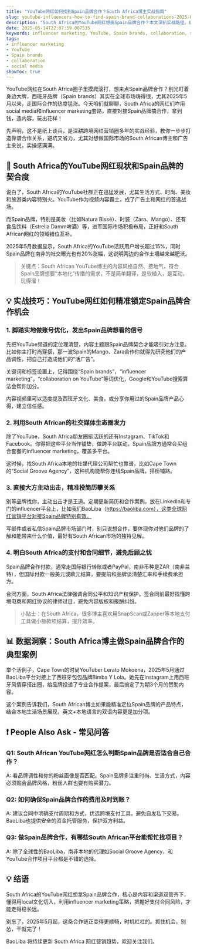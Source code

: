 ```yaml
---
title: "YouTube网红如何找到Spain品牌合作？South Africa博主实战指南"
slug: youtube-influencers-how-to-find-spain-brand-collaborations-2025-05-14
description: "South Africa的YouTube网红想搞Spain品牌合作？本文深扒实战路径，结合本地社媒玩法、支付方式、法律文化，助你迅速搭上线，赚Rands。"
date: 2025-05-14T22:07:59.007535
keywords: influencer marketing, YouTube, Spain brands, collaboration, social media
tags:
- influencer marketing
- YouTube
- Spain brands
- collaboration
- social media
showToc: true
---
```


YouTube网红在South Africa圈子里摸爬滚打，想来点Spain品牌合作？别光盯着身边大牌，西班牙品牌（Spain brands）其实在全球市场嗨得很，尤其2025年5月以来，走国际合作的热度猛涨。今天咱们就聊聊，South Africa的网红们咋用social media和influencer marketing套路，直接对接Spain品牌搞合作，拿到钱，造内容，玩出花样！

先声明，这不是纸上谈兵，是深耕跨境网红营销圈多年的实战经验，教你一步步打造靠谱合作关系，避坑又省力，尤其对想做国际市场的South African博主和广告主来说，实操感满满。

## 📢 South Africa的YouTube网红现状和Spain品牌的契合度

说白了，South Africa的YouTube社群正在迅猛发展，尤其生活方式、时尚、美妆和旅游类内容特别火。YouTube作为视频内容霸主，成了广告主和网红的首选战场。

而Spain品牌，特别是美妆（比如Natura Bissé）、时装（Zara、Mango）、还有食品饮料（Estrella Damm啤酒）等，进军国际市场积极布局，正好和South African网红的领域错位互补。

2025年5月数据显示，South Africa的YouTube活跃用户增长超过15%，同时Spain品牌在南非的社交曝光也有20%涨幅，这说明两边的合作土壤越来越肥沃。

> 关键点：South African YouTube博主的内容风格自然、接地气，符合Spain品牌想要“本地化”传播的需求，不是简单翻译，是软植入，是互动，玩得溜！

## 💡 实战技巧：YouTube网红如何精准锁定Spain品牌合作机会

### 1. 脚踏实地做账号优化，发出Spain品牌想看的信号

先把YouTube频道的定位理清楚，内容主题跟Spain品牌契合才能吸引对方注意。比如你主打时尚穿搭，那一波Spain的Mango、Zara合作你就得先研究他们的产品调性，把自己打造成他们的“活广告”。

关键词和标签设置上，记得围绕“Spain brands”，“influencer marketing”，“collaboration on YouTube”等词优化，Google和YouTube搜索算法会帮你加分。

内容视频里可以适度提及西班牙文化、美食，或分享你用过的Spain品牌产品心得，建立信任感。

### 2. 利用South African的社交媒体生态圈发力

除了YouTube，South Africa朋友圈挺活跃的还有Instagram、TikTok和Facebook。你得把这些平台当作铺垫，做跨平台联动。Spain品牌方通常会买组合套餐的influencer marketing，覆盖多平台。

这时候，找South Africa本地的社媒代理公司帮忙也靠谱，比如Cape Town的“Social Groove Agency”，这种机构能帮你连线Spain品牌，搭桥铺路。

### 3. 直接大方主动出击，精准投简历攀关系

别等品牌找你，主动出击才是王道。定期更新简历和合作案例，放在LinkedIn和专门的influencer平台上，比如我们BaoLiba（https://baoliba.com），这类全球网红营销平台对接Spain品牌特别有效。

写邮件或者私信Spain品牌市场部门时，别只说想合作，要体现你对他们品牌的了解和能带来什么价值，最好有South African市场的独特见解。

### 4. 明白South Africa的支付和合同细节，避免后顾之忧

Spain品牌合作付款，通常走国际银行转账或者PayPal，南非币种是ZAR（南非兰特），但国际付款一般美元或欧元结算，要提前和品牌谈清楚汇率和手续费承担方。

合同方面，South Africa法律强调合同公平和知识产权保护。签合同前最好找懂跨境电商和网红协议的律师过目，避免内容版权和报酬纠纷。

> 小贴士：在South Africa，很多博主喜欢用SnapScan或Zapper等本地支付工具做小额款项结算，提升效率。

## 📊 数据洞察：South Africa博主做Spain品牌合作的典型案例

举个活例子，Cape Town的时尚YouTuber Lerato Mokoena，2025年5月通过BaoLiba平台对接上了西班牙包包品牌Bimba Y Lola。她先在Instagram上用西班牙风情穿搭出圈，给品牌投递了专业合作提案，最后搞定了为期3个月的赞助内容。

这个案例告诉我们，South African博主如果能精准定位Spain品牌的产品特点，结合本地生活场景展现，英文+本地语言的双语内容更是加分项。

## ❗ People Also Ask - 常见问答

### Q1: South African YouTube网红怎么判断Spain品牌是否适合自己合作？

A: 看品牌调性和你的粉丝画像是否匹配。Spain品牌多注重时尚、生活方式，内容必须贴合品牌风格，粉丝人群也要有购买潜力。

### Q2: 如何确保Spain品牌合作的费用及时到账？

A: 建议合同中明确支付周期和方式，优选跨境支付工具，避免自发私下交易。BaoLiba也提供安全的资金托管服务，保护双方利益。

### Q3: 做Spain品牌合作，有哪些South African平台能帮忙找项目？

A: 除了全球性的BaoLiba，南非本地的代理如Social Groove Agency，和YouTube合作项目平台都是不错的选择。

## 💡 结语

South Africa的YouTube网红想拿Spain品牌合作，核心是内容和渠道双管齐下，懂得用local文化切入，利用influencer marketing策略，把握好支付合同风险，才能走得稳长远。

别忘了，2025年5月起，这条合作链正变得更顺畅，时机杠杠的。抓住机会，别怂，干就完了！

BaoLiba 将持续更新 South Africa 网红营销趋势，欢迎关注我们。
